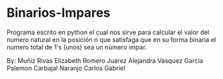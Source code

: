 # Binarios-Impares
Programa escrito en python el cual nos sirve para calcular el valor del numero natural
en la posición n que satisfaga que en su forma binaria el numero total de 1's (unos) sea un número impar.

By:
Muñiz Rivas Elizabeth 
Romero Juarez Alejandra 
Vasquez Garcia Palemon 
Carbajal Naranjo Carlos Gabriel
